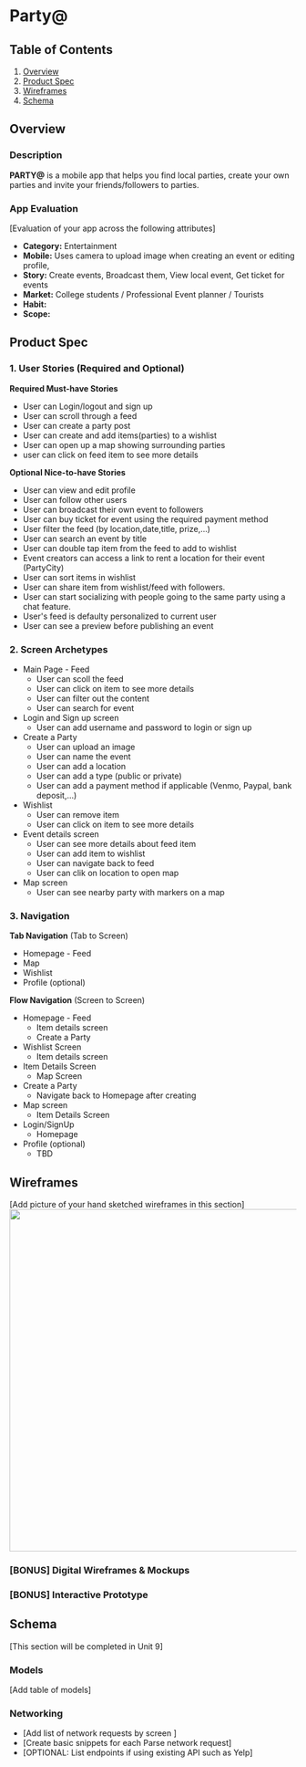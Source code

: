 
# Party@

## Table of Contents
1. [Overview](#Overview)
1. [Product Spec](#Product-Spec)
1. [Wireframes](#Wireframes)
2. [Schema](#Schema)

## Overview
### Description
**PARTY@** is a mobile app that helps you find local parties, create your own parties and invite your friends/followers to parties. 

### App Evaluation
[Evaluation of your app across the following attributes]
- **Category:** Entertainment
- **Mobile:** Uses camera to upload image when creating an event or editing profile,
- **Story:** Create events, Broadcast them, View local event, Get ticket for events
- **Market:** College students / Professional Event planner / Tourists
- **Habit:**
- **Scope:**

## Product Spec

### 1. User Stories (Required and Optional)

**Required Must-have Stories**

* User can Login/logout and sign up
* User can scroll through a feed
* User can create a party post
* User can create and add items(parties) to a wishlist
* User can open up a map showing surrounding parties
* user can click on feed item to see more details

**Optional Nice-to-have Stories**

* User can view and edit profile
* User can follow other users
* User can broadcast their own event to followers
* User can buy ticket for event using the required payment method
* User filter the feed (by location,date,title, prize,...)
* User can search an event by title
* User can double tap item from the feed to add to wishlist
* Event creators can access a link to rent a location for their event (PartyCity)
* User can sort items in wishlist
* User can share item from wishlist/feed with followers.
* User can start socializing with people going to the same party using a chat feature.
* User's feed is defaulty personalized to current user
* User can see a preview before publishing an event

### 2. Screen Archetypes

* Main Page - Feed
   * User can scoll the feed
   * User can click on item to see more details
   * User can filter out the content
   * User can search for event
* Login and Sign up  screen
   * User can add username and password to login or sign up
* Create a Party 
    * User can upload an image
    * User can name the event
    * User can add a location
    * User can add a type (public or private)
    * User can add a payment method if applicable (Venmo, Paypal, bank deposit,...)
* Wishlist 
    * User can remove item 
    * User can click on item to see more details
* Event details screen
    * User can see more details about feed item
    * User can add item to wishlist
    * User can navigate back to feed
    * User can clik on location to open map 
* Map screen
    * User can see nearby party with markers on a map
    

   

### 3. Navigation

**Tab Navigation** (Tab to Screen)

* Homepage - Feed
* Map
* Wishlist
* Profile (optional)

**Flow Navigation** (Screen to Screen)

* Homepage - Feed
   * Item details screen
   * Create a Party
* Wishlist Screen
   * Item details screen
* Item Details Screen
    * Map Screen
* Create a Party
    * Navigate back to Homepage after creating
* Map screen
    * Item Details Screen
* Login/SignUp
    * Homepage
* Profile (optional)
    * TBD

## Wireframes
[Add picture of your hand sketched wireframes in this section]
<img src="YOUR_WIREFRAME_IMAGE_URL" width=600>

### [BONUS] Digital Wireframes & Mockups

### [BONUS] Interactive Prototype

## Schema 
[This section will be completed in Unit 9]
### Models
[Add table of models]
### Networking
- [Add list of network requests by screen ]
- [Create basic snippets for each Parse network request]
- [OPTIONAL: List endpoints if using existing API such as Yelp]
